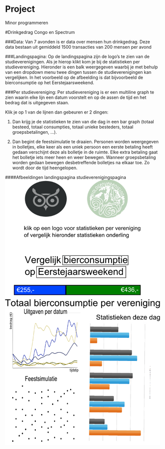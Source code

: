 # Project
Minor programmeren

#Drinkgedrag Congo en Spectrum

###Data:
Van 7 avonden is er data over mensen hun drinkgedrag. Deze data bestaan uit gemiddeld 1500 transacties van 200 mensen per avond

###Landingspagina:
Op de landingspagina zijn de logo’s te zien van de studieverenigingen. Als je hierop klikt kom je bij de statistieken per studievereniging. Hieronder is een balk weergegeven waarbij je met behulp van een dropdown menu twee dingen tussen de studieverenigingen kan vergelijken. In het voorbeeld op de afbeelding is dat bijvoorbeeld de bierconsumptie op het Eerstejaarsweekend.

###Per studievereniging:
Per studievereniging is er een multiline graph te zien waarin elke lijn een datum voorstelt en op de assen de tijd en het bedrag dat is uitgegeven staan.

Klik je op 1 van de lijnen dan gebeuren er 2 dingen:

1.	Dan krijg je de statistieken te zien van die dag in een bar graph (totaal besteed, totaal consumpties, totaal unieke besteders, totaal groepsbetalingen, ...).

2.	Dan begint de feestsimulatie te draaien. Personen worden weergegeven in bolletjes, elke keer als een uniek persoon een eerste betaling heeft gedaan verschijnt deze als bolletje in de ruimte. Elke extra betaling gaat het bolletje iets meer heen en weer bewegen. Wanneer groepsbetaling worden gedaan bewegen desbetreffende bolletjes na elkaar toe. Zo wordt door de tijd heengelopen. 

####Afbeeldingen landingspagina studieverenigingspagina
![alt text](https://github.com/stanleykelder/Project/blob/master/progplan1.png "Landingspagina")
![alt text](https://github.com/stanleykelder/Project/blob/master/progplan2.png "Pagina studievereniging")
